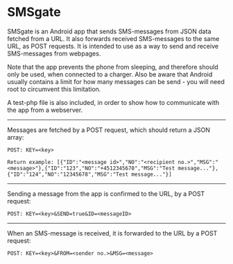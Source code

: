 # SMSgate

SMSgate is an Android app that sends SMS-messages from JSON data fetched from a URL. It also forwards received SMS-messages to the same URL, as POST requests. It is intended to use as a way to send and receive SMS-messages from webpages.

Note that the app prevents the phone from sleeping, and therefore should only be used, when connected to a charger. Also be aware that Android usually contains a limit for how many messages can be send - you will need root to circumvent this limitation.

A test-php file is also included, in order to show how to communicate with the app from a webserver.

-----
Messages are fetched by a POST request, which should return a JSON array:

	POST: KEY=<key>

	Return example: [{"ID":"<message id>","NO":"<recipient no.>","MSG":"<message>"},{"ID":"123","NO":"+4512345678","MSG":"Test message..."},{"ID":"124","NO":"12345678","MSG":"Test message..."}]

-----
Sending a message from the app is confirmed to the URL, by a POST request:

	POST: KEY=<key>&SEND=true&ID=<messageID>

-----
When an SMS-message is received, it is forwarded to the URL by a POST request:

	POST: KEY=<key>&FROM=<sender no.>&MSG=<message>


